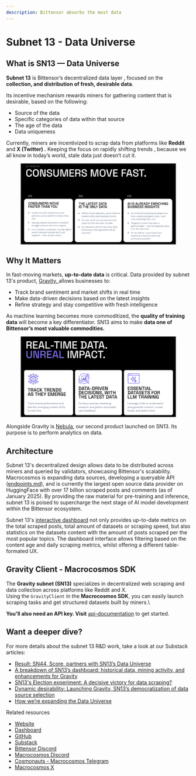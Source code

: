 ```yaml
---
description: Bittensor absorbs the most data
---
```


# Subnet 13 - Data Universe

## What is SN13 — Data Universe

**Subnet 13** is Bittensor’s decentralized data layer , focused on the **collection, and distribution of fresh, desirable data**.

Its incentive mechanism rewards miners for gathering content that is desirable, based on the following:

* Source of the data
* Specific categories of data within that source
* The age of the data
* &#x20;Data uniqueness&#x20;

Currently, miners are incentivized to scrap data from platforms like **Reddit** and **X (Twitter) .** Keeping the focus on rapidly shifting trends , because we all know in today’s world, stale data just doesn’t cut it.

<figure><img src="../../.gitbook/assets/Screenshot 2025-03-05 at 16.59.27 (1).png" alt=""><figcaption></figcaption></figure>

## Why It Matters

In fast-moving markets, **up-to-date data** is critical. Data provided by subnet 13's product, [Gravity, ](../../constellation-user-guides/gravity/)allows businesses to:

* Track brand sentiment and market shifts in real time
* Make data-driven decisions based on the latest insights
* Refine strategy and stay competitive with fresh intelligence

As machine learning becomes more commoditized, the **quality of training data** will become a key differentiator. SN13 aims to make **data one of Bittensor’s most valuable commodities.**



<figure><img src="../../.gitbook/assets/Screenshot 2025-03-05 at 16.57.29 (1).png" alt=""><figcaption></figcaption></figure>



Alongside Gravity is [Nebula](https://app.gitbook.com/o/eu9Z3qt7ycTIHIJGObFB/s/JDlWdmSC3GnzBPSkAiBM/), our second product launched on SN13. Its purpose is to perform analytics on data.



## Architecture

Subnet 13's decentralized design allows data to be distributed across miners and queried by validators, showcasing Bittensor's scalability. Macrocosmos is expanding data sources, developing a queryable API ([endpoints.md](../../developers/api-documentation/sn13-data-universe/endpoints.md "mention")), and is currently the largest open source data provider on HuggingFace with over 17 billion scraped posts and comments (as of January 2025). By providing the raw material for pre-training and inference, subnet 13 is poised to supercharge the next stage of AI model development within the Bittensor ecosystem.



Subnet 13's [interactive dashboard](https://www.macrocosmos.ai/sn13/dashboard) not only provides up-to-date metrics on the total scraped posts, total amount of datasets or scraping speed, but also statistics on the datasets content with the amount of posts scraped per the most popular topics. The dashboard interface allows filtering based on the content age and daily scraping metrics, whilst offering a different table-formated UX.



## Gravity Client - Macrocosmos SDK

The **Gravity subnet (SN13)** specializes in decentralized web scraping and data collection across platforms like Reddit and X.\
Using the `GravityClient` in the **Macrocosmos SDK**, you can easily launch scraping tasks and get structured datasets built by miners.\


**You'll also need an API key. Visit** [api-documentation](../../developers/api-documentation/ "mention") to get started.



## Want a deeper dive?

For more details about the subnet 13 R\&D work, take a look at our Substack articles:

* [Result: SN44, Score, partners with SN13’s Data Universe](https://macrocosmosai.substack.com/p/result-sn44-score-partners-with-sn13s)
* [A breakdown of SN13’s dashboard: historical data, mining activity, and enhancements for Gravity](https://macrocosmosai.substack.com/p/a-breakdown-of-sn13s-dashboard-historical)
* [SN13's Election experiment: A decisive victory for data scraping?](https://macrocosmosai.substack.com/p/sn13s-election-experiment-a-decisive)
* [Dynamic desirability: Launching Gravity, SN13’s democratization of data source selection](https://macrocosmosai.substack.com/p/dynamic-desirability-launching-gravity)
* [How we’re expanding the Data Universe](https://macrocosmosai.substack.com/p/how-were-expanding-the-data-universe)

Related resources

* [Website](https://www.macrocosmos.ai/sn13)
* [Dashboard](https://www.macrocosmos.ai/sn13/dashboard)
* [GitHub](https://github.com/macrocosm-os/data-universe)
* [Substack](https://macrocosmosai.substack.com/t/data-scraping)
* [Bittensor Discord](https://discord.com/channels/799672011265015819/1185617142914236518)
* [Macrocosmos Discord](https://discord.com/channels/1238450997848707082)
* [Cosmonauts - Macrocosmos Telegram](https://t.me/macrocosmosai)
* [Macrocosmos X](https://x.com/MacrocosmosAI)
